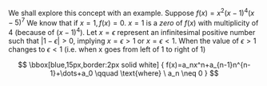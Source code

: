 

We shall explore this concept with an example.
Suppose $f(x)=x^2(x-1)^4(x-5)^7$
We know that if $x=1, f(x)=0$. $x=1$ is a *zero* of $f(x)$ with multiplicity of 4 (because of $(x-1)^4$). Let $x=\epsilon$ represent an infinitesimal positive number such that $|1-\epsilon|>0$, implying $x=\epsilon>1 \ \text{or} \ x=\epsilon<1$.
When the value of $\epsilon>1$ changes to $\epsilon<1$ (i.e. when x goes from left of 1 to right of 1)

$$ \bbox[blue,15px,border:2px solid white] {
f(x)=a_nx^n+a_{n-1}n^{n-1}+\dots+a_0 \qquad \text{where} \ a_n \neq 0
}
$$
